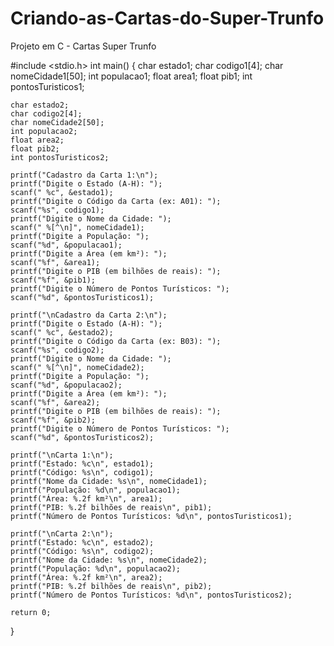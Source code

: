 # Criando-as-Cartas-do-Super-Trunfo
Projeto em C - Cartas Super Trunfo

#include <stdio.h>
int main() {
    char estado1;
    char codigo1[4];
    char nomeCidade1[50];
    int populacao1;
    float area1;
    float pib1;
    int pontosTuristicos1;

    char estado2;
    char codigo2[4];
    char nomeCidade2[50];
    int populacao2;
    float area2;
    float pib2;
    int pontosTuristicos2;

    printf("Cadastro da Carta 1:\n");
    printf("Digite o Estado (A-H): ");
    scanf(" %c", &estado1);
    printf("Digite o Código da Carta (ex: A01): ");
    scanf("%s", codigo1);
    printf("Digite o Nome da Cidade: ");
    scanf(" %[^\n]", nomeCidade1);
    printf("Digite a População: ");
    scanf("%d", &populacao1);
    printf("Digite a Área (em km²): ");
    scanf("%f", &area1);
    printf("Digite o PIB (em bilhões de reais): ");
    scanf("%f", &pib1);
    printf("Digite o Número de Pontos Turísticos: ");
    scanf("%d", &pontosTuristicos1);

    printf("\nCadastro da Carta 2:\n");
    printf("Digite o Estado (A-H): ");
    scanf(" %c", &estado2);
    printf("Digite o Código da Carta (ex: B03): ");
    scanf("%s", codigo2);
    printf("Digite o Nome da Cidade: ");
    scanf(" %[^\n]", nomeCidade2);
    printf("Digite a População: ");
    scanf("%d", &populacao2);
    printf("Digite a Área (em km²): ");
    scanf("%f", &area2);
    printf("Digite o PIB (em bilhões de reais): ");
    scanf("%f", &pib2);
    printf("Digite o Número de Pontos Turísticos: ");
    scanf("%d", &pontosTuristicos2);

    printf("\nCarta 1:\n");
    printf("Estado: %c\n", estado1);
    printf("Código: %s\n", codigo1);
    printf("Nome da Cidade: %s\n", nomeCidade1);
    printf("População: %d\n", populacao1);
    printf("Área: %.2f km²\n", area1);
    printf("PIB: %.2f bilhões de reais\n", pib1);
    printf("Número de Pontos Turísticos: %d\n", pontosTuristicos1);

    printf("\nCarta 2:\n");
    printf("Estado: %c\n", estado2);
    printf("Código: %s\n", codigo2);
    printf("Nome da Cidade: %s\n", nomeCidade2);
    printf("População: %d\n", populacao2);
    printf("Área: %.2f km²\n", area2);
    printf("PIB: %.2f bilhões de reais\n", pib2);
    printf("Número de Pontos Turísticos: %d\n", pontosTuristicos2);

    return 0;
}
